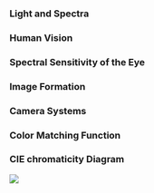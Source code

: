 ### $$$$Light and Spectra

### Human Vision

### Spectral Sensitivity of the Eye

### Image Formation

### Camera Systems

### Color Matching Function

### CIE chromaticity Diagram

![](https://upload.wikimedia.org/wikipedia/commons/thumb/6/60/CIE1931xy_CIERGB.svg/495px-CIE1931xy_CIERGB.svg.png)

